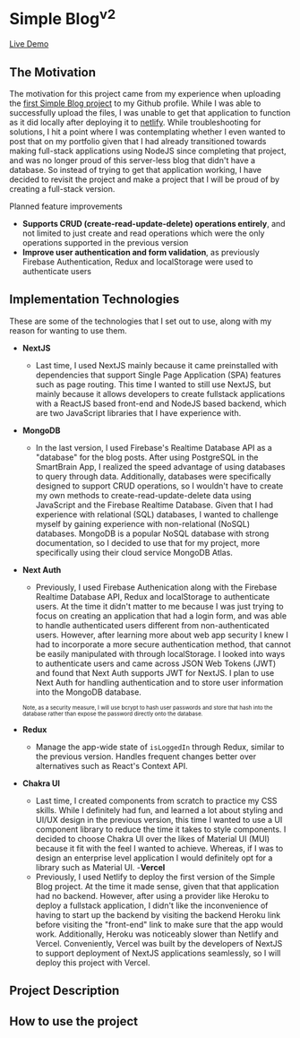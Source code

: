 # Simple Blog<sup>v2</sup>
[Live Demo](https://simple-blog-v2.vercel.app/)

## The Motivation
The motivation for this project came from my experience when uploading the [first Simple Blog project](https://github.com/uajanth/simple-blog-v1) to my Github profile.  While I was able to successfully upload the files, I was unable to get that application to function as it did locally after deploying it to [netlify](https://simpleblogv1.netlify.app/). While troubleshooting for solutions, I hit a point where I was contemplating whether I even wanted to post that on my portfolio given that I had already transitioned towards making full-stack applications using NodeJS since completing that project, and was no longer proud of this server-less blog that didn't have a database. So instead of trying to get that application working, I have decided to revisit the project and make a project that I will be proud of by creating a full-stack version.

Planned feature improvements
-	**Supports CRUD (create-read-update-delete) operations entirely**, and not limited to just create and read operations which were the only operations supported in the previous version
-	**Improve user authentication and form validation**, as previously Firebase Authentication, Redux and localStorage were used to authenticate users

## Implementation Technologies
These are some of the technologies that I set out to use, along with my reason for wanting to use them.
- **NextJS**
  -  Last time, I used NextJS mainly because it came preinstalled with dependencies that support Single Page Application (SPA) features such as page routing. This time I wanted to still use NextJS, but mainly because it allows developers to create fullstack applications with a ReactJS based front-end and NodeJS based backend, which are two JavaScript libraries that I have experience with.
- **MongoDB**
  - In the last version, I used Firebase's Realtime Database API as a "database" for the blog posts. After using PostgreSQL in the SmartBrain App, I realized the speed advantage of using databases to query through data.  Additionally, databases were specifically designed to support CRUD operations, so I wouldn't have to create my own methods to create-read-update-delete data using JavaScript and the Firebase Realtime Database. Given that I had experience with relational (SQL) databases, I wanted to challenge myself by gaining experience with non-relational (NoSQL) databases. MongoDB is a popular NoSQL database with strong documentation, so I decided to use that for my project, more specifically using their cloud service MongoDB Atlas.
- **Next Auth**
  -  Previously, I used Firebase Authenication along with the Firebase Realtime Database API, Redux and localStorage to authenticate users. At the time it didn't matter to me because I was just trying to focus on creating an application that had a login form, and was able to handle authenticated users different from non-authenticated users. However, after learning more about web app security I knew I had to incorporate a more secure authentication method, that cannot be easily manipulated with through localStorage. I looked into ways to authenticate users and came across JSON Web Tokens (JWT) and found that Next Auth supports JWT for NextJS. I plan to use Next Auth for handling authentication and to store user information into the MongoDB database. 

  <sub><sup>Note, as a security measure, I will use bcrypt to hash user passwords and store that hash into the database rather than expose the password directly onto the database.</sup></sub>
  
- **Redux**  
  - Manage the app-wide state of `isLoggedIn` through Redux, similar to the previous version. Handles frequent changes better over alternatives such as React's Context API.

- **Chakra UI**
  - Last time, I created components from scratch to practice my CSS skills. While I definitely had fun, and learned a lot about styling and UI/UX design in the previous version, this time I wanted to use a UI component library to reduce the time it takes to style components. I decided to choose Chakra UI over the likes of Material UI (MUI) because it fit with the feel I wanted to achieve. Whereas, if I was to design an enterprise level application I would definitely opt for a library such as Material UI.
-**Vercel** 
  - Previously, I used Netlify to deploy the first version of the Simple Blog project. At the time it made sense, given that that application had no backend. However, after using a provider like Heroku to deploy a fullstack application, I didn't like the inconvenience of having to start up the backend by visiting the backend Heroku link before visiting the "front-end" link to make sure that the app would work. Additionally, Heroku was noticeably slower than Netlify and Vercel. Conveniently, Vercel was built by the developers of NextJS to support deployment of NextJS applications seamlessly, so I will deploy this project with Vercel.

## Project Description


## How to use the project
